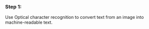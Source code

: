 ### Step 1: 
Use Optical character recognition to convert text from an image into 
machine-readable text.

